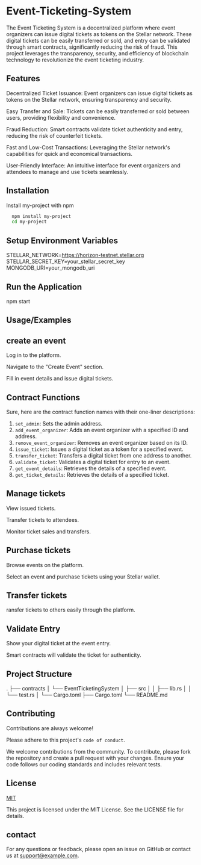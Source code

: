 

# Event-Ticketing-System

The Event Ticketing System is a decentralized platform where event organizers can issue digital tickets as tokens on the Stellar network. These digital tickets can be easily transferred or sold, and entry can be validated through smart contracts, significantly reducing the risk of fraud. This project leverages the transparency, security, and efficiency of blockchain technology to revolutionize the event ticketing industry.


## Features

Decentralized Ticket Issuance: Event organizers can issue digital tickets as tokens on the Stellar network, ensuring transparency and security.

Easy Transfer and Sale: Tickets can be easily transferred or sold between users, providing flexibility and convenience.

Fraud Reduction: Smart contracts validate ticket authenticity and entry, reducing the risk of counterfeit tickets.

Fast and Low-Cost Transactions: Leveraging the Stellar network's capabilities for quick and economical transactions.

User-Friendly Interface: An intuitive interface for event organizers and attendees to manage and use tickets seamlessly.
## Installation

Install my-project with npm

```bash
  npm install my-project
  cd my-project
```
##  Setup Environment Variables

STELLAR_NETWORK=https://horizon-testnet.stellar.org
STELLAR_SECRET_KEY=your_stellar_secret_key
MONGODB_URI=your_mongodb_uri

## Run the Application

npm start


## Usage/Examples

## create an event

Log in to the platform.

Navigate to the "Create Event" section.

Fill in event details and issue digital tickets.

## Contract Functions
Sure, here are the contract function names with their one-liner descriptions:

1. `set_admin`: Sets the admin address.
2. `add_event_organizer`: Adds an event organizer with a specified ID and address.
3. `remove_event_organizer`: Removes an event organizer based on its ID.
4. `issue_ticket`: Issues a digital ticket as a token for a specified event.
5. `transfer_ticket`: Transfers a digital ticket from one address to another.
6. `validate_ticket`: Validates a digital ticket for entry to an event.
7. `get_event_details`: Retrieves the details of a specified event.
8. `get_ticket_details`: Retrieves the details of a specified ticket.
   
## Manage tickets

View issued tickets.

Transfer tickets to attendees.

Monitor ticket sales and transfers.

## Purchase tickets

Browse events on the platform.

Select an event and purchase tickets using your Stellar wallet.

## Transfer tickets

ransfer tickets to others easily through the platform.

## Validate Entry

Show your digital ticket at the event entry.

Smart contracts will validate the ticket for authenticity.

## Project Structure
.
├── contracts
│   └── EventTicketingSystem
│       ├── src
│       │   ├── lib.rs
│       │   └── test.rs
│       └── Cargo.toml
├── Cargo.toml
└── README.md

## Contributing

Contributions are always welcome!

Please adhere to this project's `code of conduct`.

We welcome contributions from the community. To contribute, please fork the repository and create a pull request with your changes. Ensure your code follows our coding standards and includes relevant tests.
## License

[MIT](https://choosealicense.com/licenses/mit/)

This project is licensed under the MIT License. See the LICENSE file for details.
## contact

For any questions or feedback, please open an issue on GitHub or contact us at support@example.com.
